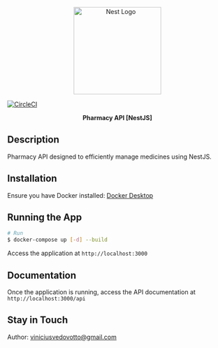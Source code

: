 <p align="center">
  <a href="http://nestjs.com/" target="blank">
    <img src="https://nestjs.com/img/logo-small.svg" width="200" alt="Nest Logo" />
  </a>
</p>

[![CircleCI](https://img.shields.io/circleci/build/github/nestjs/nest/master?token=abc123def456)](https://circleci.com/gh/nestjs/nest)

<p align="center">
  <strong>Pharmacy API [NestJS]</strong>
</p>

## Description

Pharmacy API designed to efficiently manage medicines using NestJS.

## Installation

Ensure you have Docker installed: [Docker Desktop](https://www.docker.com/products/docker-desktop/)

## Running the App

```bash
# Run
$ docker-compose up [-d] --build
```

Access the application at ``http://localhost:3000``

## Documentation

Once the application is running, access the API documentation at ``http://localhost:3000/api``

## Stay in Touch

Author: viniciusvedovotto@gmail.com
